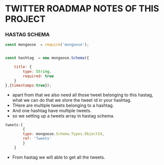 # TWITTER ROADMAP NOTES OF THIS PROJECT 


### HASTAG SCHEMA 
```javascript
const mongoose  = require('mongoose');


const hashtag  = new mongoose.Schema({

    title: {
        type: String,
        required: true
    }
},{timestamps:true});
```
* apart from that we also need all those tweet belonging to this hastag, what we can do that we store the tweet id in your hashtag.
* THere are multiple tweets belonging to a hashtag.
* And one hashtag have multiple tweets.
* so we setting up a tweets array in hastag schema.

```js
tweets:[
        {
        type: mongoose.Schema.Types.ObjectId,
        ref: 'Tweets'
        }
    ]
```
* From hastag we will able to get all the tweets.